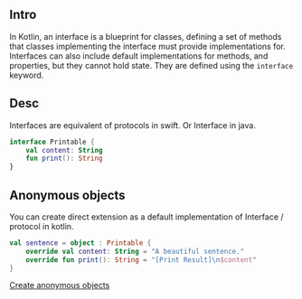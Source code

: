 
## Intro

In Kotlin, an interface is a blueprint for classes, defining a set of methods that classes implementing the interface must provide implementations for. Interfaces can also include default implementations for methods, and properties, but they cannot hold state. They are defined using the `interface` keyword.

## Desc


Interfaces are equivalent of protocols in swift. Or Interface in java.

```kt
interface Printable {
    val content: String
    fun print(): String
}
```

## Anonymous objects

You can create direct extension as a default implementation of Interface / protocol in kotlin.

```kt
val sentence = object : Printable {
    override val content: String = "A beautiful sentence."
    override fun print(): String = "[Print Result]\n$content"
}
```


[Create anonymous objects](https://www.baeldung.com/kotlin/anonymous-objects)
